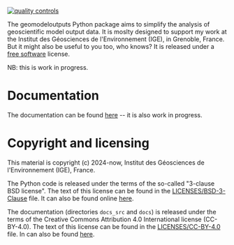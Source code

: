 [![quality controls](https://github.com/lucas-ige/geomodeloutputs/actions/workflows/quality-controls.yml/badge.svg)](https://github.com/lucas-ige/geomodeloutputs/actions/workflows/quality-controls.yml)

The geomodeloutputs Python package aims to simplify the analysis of geoscientific model output data. It is moslty designed to support my work at the Institut des Géosciences de l'Environnement (IGE), in Grenoble, France. But it might also be useful to you too, who knows? It is released under a [free software](https://www.gnu.org/philosophy/free-sw.html) license.

NB: this is work in progress.

# Documentation

The documentation can be found [here](https://lucas-ige.github.io/geomodeloutputs/) -- it is also work in progress.

# Copyright and licensing

This material is copyright (c) 2024-now, Institut des Géosciences de l'Environnement (IGE), France.

The Python code is released under the terms of the so-called "3-clause BSD license". The text of this license can be found in the [LICENSES/BSD-3-Clause](./LICENSES/BSD-3-Clause) file. It can also be found online [here](https://spdx.org/licenses/BSD-3-Clause.html).

The documentation (directories `docs_src` and `docs`) is released under the terms of the Creative Commons Attribution 4.0 International license (CC-BY-4.0). The text of this license can be found in the [LICENSES/CC-BY-4.0](./LICENSES/CC-BY-4.0) file. In can also be found [here](https://creativecommons.org/licenses/by/4.0/legalcode.txt).
